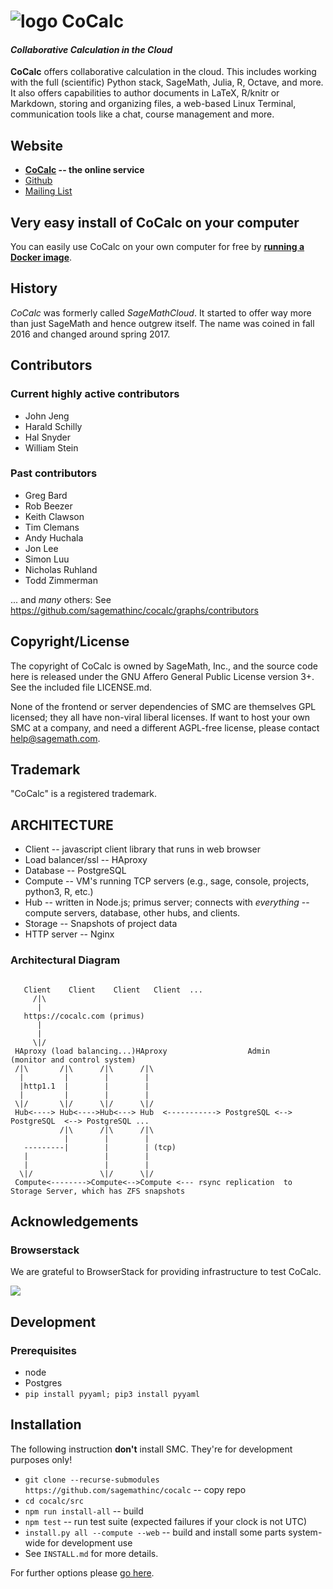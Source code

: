 # ![logo](https://raw.githubusercontent.com/sagemathinc/smc/master/src/webapp-lib/favicon-32x32.png) CoCalc

#### _Collaborative Calculation in the Cloud_

**CoCalc** offers collaborative calculation in the cloud.
This includes working with the full (scientific) Python stack, SageMath, Julia, R, Octave, and more.
It also offers capabilities to author documents in LaTeX, R/knitr or Markdown,
storing and organizing files, a web-based Linux Terminal,
communication tools like a chat, course management and more.

## Website

   * **[CoCalc](https://cocalc.com) -- the online service**
   * [Github](https://github.com/sagemathinc/cocalc)
   * [Mailing List](https://groups.google.com/forum/#!forum/cocalc)

## Very easy install of CoCalc on your computer

You can easily use CoCalc on your own computer for free by **[running a Docker image](https://github.com/sagemathinc/cocalc-docker)**.

## History

*CoCalc* was formerly called *SageMathCloud*.
It started to offer way more than just SageMath and hence outgrew itself.
The name was coined in fall 2016 and changed around spring 2017.

## Contributors

### Current highly active contributors

   * John Jeng
   * Harald Schilly
   * Hal Snyder
   * William Stein

### Past contributors

   * Greg Bard
   * Rob Beezer
   * Keith Clawson
   * Tim Clemans
   * Andy Huchala
   * Jon Lee
   * Simon Luu
   * Nicholas Ruhland
   * Todd Zimmerman

... and *many* others: See https://github.com/sagemathinc/cocalc/graphs/contributors

## Copyright/License

The copyright of CoCalc is owned by SageMath, Inc., and the source code
here is released under the GNU Affero General Public License version 3+.
See the included file LICENSE.md.

None of the frontend or server dependencies of SMC are themselves GPL
licensed; they all have non-viral liberal licenses.   If want to host
your own SMC at a company, and need a different AGPL-free license,
please contact help@sagemath.com.

## Trademark

"CoCalc" is a registered trademark.

## ARCHITECTURE

  * Client       -- javascript client library that runs in web browser
  * Load balancer/ssl -- HAproxy
  * Database     -- PostgreSQL
  * Compute      -- VM's running TCP servers (e.g., sage, console, projects, python3, R, etc.)
  * Hub          -- written in Node.js; primus server; connects with *everything* -- compute servers, database, other hubs, and clients.
  * Storage      -- Snapshots of project data
  * HTTP server  -- Nginx

### Architectural Diagram
```

   Client    Client    Client   Client  ...
     /|\
      |
   https://cocalc.com (primus)
      |
      |
     \|/
 HAproxy (load balancing...)HAproxy                  Admin     (monitor and control system)
 /|\       /|\      /|\      /|\
  |         |        |        |
  |http1.1  |        |        |
  |         |        |        |
 \|/       \|/      \|/      \|/
 Hub<----> Hub<---->Hub<---> Hub  <-----------> PostgreSQL <--> PostgreSQL  <--> PostgreSQL ...
           /|\      /|\      /|\
            |        |        |
   ---------|        |        | (tcp)
   |                 |        |
   |                 |        |
  \|/               \|/      \|/
 Compute<-------->Compute<-->Compute <--- rsync replication  to Storage Server, which has ZFS snapshots

```

## Acknowledgements

### Browserstack

We are grateful to BrowserStack for providing infrastructure to test CoCalc. 

<a href="https://www.browserstack.com" target="_blank"><img src="http://i.imgur.com/VProOTR.png"></a>

## Development

### Prerequisites

* node
* Postgres
* `pip install pyyaml; pip3 install pyyaml`

## Installation

The following instruction **don't** install SMC. They're for development purposes only!

   * `git clone --recurse-submodules https://github.com/sagemathinc/cocalc` -- copy repo
   * `cd cocalc/src`
   * `npm run install-all` -- build
   * `npm test` -- run test suite (expected failures if your clock is not UTC)
   * `install.py all --compute --web` -- build and install some parts system-wide for development use
   * See `INSTALL.md` for more details.

For further options please [go here](https://github.com/sagemathinc/cocalc/tree/master/src/dev).
